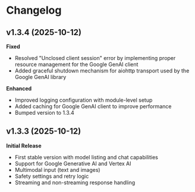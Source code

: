 # Changelog

## v1.3.4 (2025-10-12)

**Fixed**
- Resolved "Unclosed client session" error by implementing proper resource management for the Google GenAI client
- Added graceful shutdown mechanism for aiohttp transport used by the Google GenAI library

**Enhanced**
- Improved logging configuration with module-level setup
- Added caching for Google GenAI client to improve performance
- Bumped version to 1.3.4

## v1.3.3 (2025-10-12)

**Initial Release**
- First stable version with model listing and chat capabilities
- Support for Google Generative AI and Vertex AI
- Multimodal input (text and images)
- Safety settings and retry logic
- Streaming and non-streaming response handling